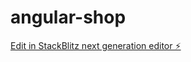 # angular-shop

[Edit in StackBlitz next generation editor ⚡️](https://stackblitz.com/~/github.com/rudepe4eneg/angular-shop)
